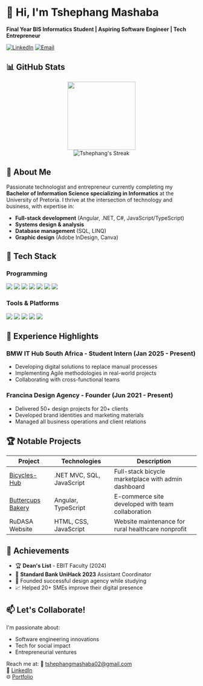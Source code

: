 # 👋 Hi, I'm Tshephang Mashaba 

**Final Year BIS Informatics Student | Aspiring Software Engineer | Tech Entrepreneur**

[![LinkedIn](https://img.shields.io/badge/LinkedIn-Connect-blue?style=for-the-badge&logo=linkedin)](https://www.linkedin.com/in/tshephang-mashaba-3b2a3b1b0/)
[![Email](https://img.shields.io/badge/Email-Contact%20Me-red?style=for-the-badge&logo=gmail)](mailto:tshephangmashaba02@gmail.com)

## 📊 GitHub Stats

<div align="center">
  <a href="https://github.com/TshephangMashaba">
    <img height="180em" src="https://github-readme-stats.vercel.app/api/top-langs/?username=TshephangMashaba&layout=compact&langs_count=7&theme=radical"/>
    
  </a>
</div>

<div align="center">
  <img src="https://github-readme-streak-stats.herokuapp.com/?user=TshephangMashaba&theme=radical" alt="Tshephang's Streak"/>
</div>

## 🚀 About Me

Passionate technologist and entrepreneur currently completing my **Bachelor of Information Science specializing in Informatics** at the University of Pretoria. I thrive at the intersection of technology and business, with expertise in:

- **Full-stack development** (Angular, .NET, C#, JavaScript/TypeScript)
- **Systems design & analysis**
- **Database management** (SQL, LINQ)
- **Graphic design** (Adobe InDesign, Canva)

## 🔧 Tech Stack

### Programming
<div>
  <img src="https://img.shields.io/badge/Angular-DD0031?style=for-the-badge&logo=angular&logoColor=white"/>
  <img src="https://img.shields.io/badge/C%23-239120?style=for-the-badge&logo=c-sharp&logoColor=white"/>
  <img src="https://img.shields.io/badge/TypeScript-007ACC?style=for-the-badge&logo=typescript&logoColor=white"/>
  <img src="https://img.shields.io/badge/JavaScript-F7DF1E?style=for-the-badge&logo=javascript&logoColor=black"/>
  <img src="https://img.shields.io/badge/HTML5-E34F26?style=for-the-badge&logo=html5&logoColor=white"/>
  <img src="https://img.shields.io/badge/CSS3-1572B6?style=for-the-badge&logo=css3&logoColor=white"/>
  <img src="https://img.shields.io/badge/.NET-512BD4?style=for-the-badge&logo=dotnet&logoColor=white"/>
</div>

### Tools & Platforms
<div>
  <img src="https://img.shields.io/badge/GitHub-100000?style=for-the-badge&logo=github&logoColor=white"/>
  <img src="https://img.shields.io/badge/Git-F05032?style=for-the-badge&logo=git&logoColor=white"/>
  <img src="https://img.shields.io/badge/Visual_Studio-5C2D91?style=for-the-badge&logo=visual%20studio&logoColor=white"/>
  <img src="https://img.shields.io/badge/SQL-CC2927?style=for-the-badge&logo=microsoft-sql-server&logoColor=white"/>
  <img src="https://img.shields.io/badge/Adobe%20InDesign-FF3366?style=for-the-badge&logo=Adobe%20InDesign&logoColor=white"/>
</div>

## 💼 Experience Highlights

### **BMW IT Hub South Africa** - Student Intern (Jan 2025 - Present)
- Developing digital solutions to replace manual processes
- Implementing Agile methodologies in real-world projects
- Collaborating with cross-functional teams

### **Francina Design Agency** - Founder (Jun 2021 - Present)
- Delivered 50+ design projects for 20+ clients
- Developed brand identities and marketing materials
- Managed all business operations and client relations

## 🏆 Notable Projects

| Project | Technologies | Description |
|---------|-------------|-------------|
| [Bicycles-Hub](https://github.com/TshephangMashaba/Bicycles-Hub) | .NET MVC, SQL, JavaScript | Full-stack bicycle marketplace with admin dashboard |
| [Buttercups Bakery](https://github.com/TshephangMashaba/Buttercups-Bakery) | Angular, TypeScript | E-commerce site developed with team collaboration |
| RuDASA Website | HTML, CSS, JavaScript | Website maintenance for rural healthcare nonprofit |

## 🏅 Achievements
- 🏆 **Dean's List** - EBIT Faculty (2024)
- 🚀 **Standard Bank UniHack 2023** Assistant Coordinator
- 🎨 Founded successful design agency while studying
- 📈 Helped 20+ SMEs improve their digital presence

## 📫 Let's Collaborate!
I'm passionate about:
- Software engineering innovations
- Tech for social impact
- Entrepreneurial ventures

Reach me at:
📧 [tshephangmashaba02@gmail.com](mailto:tshephangmashaba02@gmail.com)  
💼 [LinkedIn](https://www.linkedin.com/in/tshephang-mashaba-3b2a3b1b0/)  
🌐 [Portfolio](https://www.francinadesign.co.za/)
